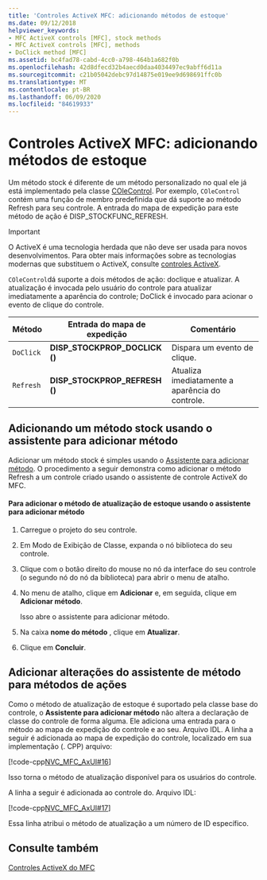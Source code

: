 ```yaml
---
title: 'Controles ActiveX MFC: adicionando métodos de estoque'
ms.date: 09/12/2018
helpviewer_keywords:
- MFC ActiveX controls [MFC], stock methods
- MFC ActiveX controls [MFC], methods
- DoClick method [MFC]
ms.assetid: bc4fad78-cabd-4cc0-a798-464b1a682f0b
ms.openlocfilehash: 42d8dfecd32b4aecd0daa4034497ec9abff6d11a
ms.sourcegitcommit: c21b05042debc97d14875e019ee9d698691ffc0b
ms.translationtype: MT
ms.contentlocale: pt-BR
ms.lasthandoff: 06/09/2020
ms.locfileid: "84619933"
---
```

# <a name="mfc-activex-controls-adding-stock-methods"></a>Controles ActiveX MFC: adicionando métodos de estoque

Um método stock é diferente de um método personalizado no qual ele já está implementado pela classe [COleControl](reference/colecontrol-class.md). Por exemplo, `COleControl` contém uma função de membro predefinida que dá suporte ao método Refresh para seu controle. A entrada do mapa de expedição para este método de ação é DISP_STOCKFUNC_REFRESH.

>[!IMPORTANT]
> O ActiveX é uma tecnologia herdada que não deve ser usada para novos desenvolvimentos. Para obter mais informações sobre as tecnologias modernas que substituem o ActiveX, consulte [controles ActiveX](activex-controls.md).

`COleControl`dá suporte a dois métodos de ação: doclique e atualizar. A atualização é invocada pelo usuário do controle para atualizar imediatamente a aparência do controle; DoClick é invocado para acionar o evento de clique do controle.

|Método|Entrada do mapa de expedição|Comentário|
|------------|------------------------|-------------|
|`DoClick`|**DISP_STOCKPROP_DOCLICK ()**|Dispara um evento de clique.|
|`Refresh`|**DISP_STOCKPROP_REFRESH ()**|Atualiza imediatamente a aparência do controle.|

## <a name="adding-a-stock-method-using-the-add-method-wizard"></a><a name="_core_adding_a_stock_method_using_classwizard"></a>Adicionando um método stock usando o assistente para adicionar método

Adicionar um método stock é simples usando o [Assistente para adicionar método](../ide/add-method-wizard.md). O procedimento a seguir demonstra como adicionar o método Refresh a um controle criado usando o assistente de controle ActiveX do MFC.

#### <a name="to-add-the-stock-refresh-method-using-the-add-method-wizard"></a>Para adicionar o método de atualização de estoque usando o assistente para adicionar método

1. Carregue o projeto do seu controle.

1. Em Modo de Exibição de Classe, expanda o nó biblioteca do seu controle.

1. Clique com o botão direito do mouse no nó da interface do seu controle (o segundo nó do nó da biblioteca) para abrir o menu de atalho.

1. No menu de atalho, clique em **Adicionar** e, em seguida, clique em **Adicionar método**.

   Isso abre o assistente para adicionar método.

1. Na caixa **nome do método** , clique em **Atualizar**.

1. Clique em **Concluir**.

## <a name="add-method-wizard-changes-for-stock-methods"></a><a name="_core_classwizard_changes_for_stock_methods"></a>Adicionar alterações do assistente de método para métodos de ações

Como o método de atualização de estoque é suportado pela classe base do controle, o **Assistente para adicionar método** não altera a declaração de classe do controle de forma alguma. Ele adiciona uma entrada para o método ao mapa de expedição do controle e ao seu. Arquivo IDL. A linha a seguir é adicionada ao mapa de expedição do controle, localizado em sua implementação (. CPP) arquivo:

[!code-cpp[NVC_MFC_AxUI#16](codesnippet/cpp/mfc-activex-controls-adding-stock-methods_1.cpp)]

Isso torna o método de atualização disponível para os usuários do controle.

A linha a seguir é adicionada ao controle do. Arquivo IDL:

[!code-cpp[NVC_MFC_AxUI#17](codesnippet/cpp/mfc-activex-controls-adding-stock-methods_2.idl)]

Essa linha atribui o método de atualização a um número de ID específico.

## <a name="see-also"></a>Consulte também

[Controles ActiveX do MFC](mfc-activex-controls.md)
